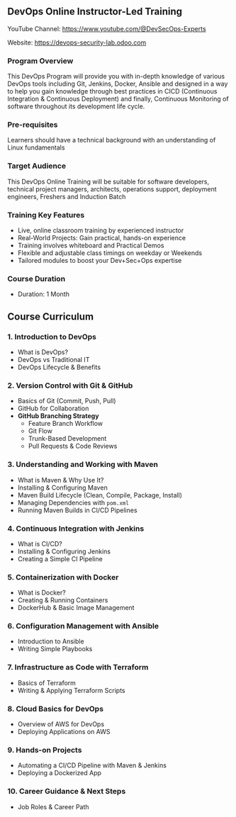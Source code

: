 ## DevOps Online Instructor-Led Training

YouTube Channel:
https://www.youtube.com/@DevSecOps-Experts

Website:
https://devops-security-lab.odoo.com


### Program Overview
This DevOps Program will provide you with in-depth knowledge of various DevOps tools including Git, Jenkins, Docker, Ansible and designed in a way to help you gain knowledge through best practices in CICD (Continuous Integration & Continuous Deployment) and finally, Continuous Monitoring of software throughout its development life cycle.

### Pre-requisites
Learners should have a technical background with an understanding of Linux fundamentals

### Target Audience
This DevOps Online Training will be suitable for software developers, technical project managers, architects, operations support, deployment engineers, Freshers and Induction Batch

### Training Key Features
- Live, online classroom training by experienced instructor
- Real-World Projects: Gain practical, hands-on experience
- Training involves whiteboard and Practical Demos
- Flexible and adjustable class timings on weekday or Weekends
- Tailored modules to boost your Dev+Sec+Ops expertise

### Course Duration
- Duration: 1 Month

## Course Curriculum

### **1. Introduction to DevOps**  
   - What is DevOps?  
   - DevOps vs Traditional IT  
   - DevOps Lifecycle & Benefits  

### **2. Version Control with Git & GitHub**  
   - Basics of Git (Commit, Push, Pull)  
   - GitHub for Collaboration  
   - **GitHub Branching Strategy**  
     - Feature Branch Workflow  
     - Git Flow  
     - Trunk-Based Development  
     - Pull Requests & Code Reviews  

### **3. Understanding and Working with Maven**  
   - What is Maven & Why Use It?  
   - Installing & Configuring Maven  
   - Maven Build Lifecycle (Clean, Compile, Package, Install)  
   - Managing Dependencies with `pom.xml`  
   - Running Maven Builds in CI/CD Pipelines  

### **4. Continuous Integration with Jenkins**  
   - What is CI/CD?  
   - Installing & Configuring Jenkins  
   - Creating a Simple CI Pipeline  

### **5. Containerization with Docker**  
   - What is Docker?  
   - Creating & Running Containers  
   - DockerHub & Basic Image Management  

### **6. Configuration Management with Ansible**  
   - Introduction to Ansible  
   - Writing Simple Playbooks  

### **7. Infrastructure as Code with Terraform**  
   - Basics of Terraform  
   - Writing & Applying Terraform Scripts  

### **8. Cloud Basics for DevOps**  
   - Overview of AWS for DevOps  
   - Deploying Applications on AWS

### **9. Hands-on Projects**  
   - Automating a CI/CD Pipeline with Maven & Jenkins  
   - Deploying a Dockerized App  

### **10. Career Guidance & Next Steps**
   - Job Roles & Career Path
